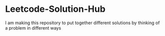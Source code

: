 # Leetcode-Solution-Hub
I am making this repository to put together different solutions by thinking of a problem in different ways